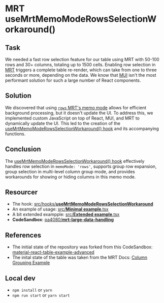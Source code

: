 # MRT useMrtMemoModeRowsSelectionWorkaround()

## Task

We needed a fast row selection feature for our table using MRT with 50-100 rows and 30+ columns, totaling up to 1500 cells. Enabling row selection in [MRT](https://www.material-react-table.com/) triggers a complete table re-render, which can take from one to three seconds or more, depending on the data. We know that [MUI](https://mui.com/material-ui/) isn't the most performant solution for such a large number of React components.

## Solution

We discovered that using [`rows` MRT's memo mode](https://www.material-react-table.com/docs/guides/memoization#memo-mode) allows for efficient background processing, but it doesn't update the UI. To address this, we implemented custom JavaScript on top of React, MUI, and MRT to dynamically update the UI. This led to the creation of the [useMrtMemoModeRowsSelectionWorkaround() hook](https://github.com/pa4080/mrt-large-data-handling/blob/master/src/hooks/useMrtMemoModeRowsSelectionWorkaround.ts) and its accompanying functions.

## Conclusion

The [useMrtMemoModeRowsSelectionWorkaround() hook](https://github.com/pa4080/mrt-large-data-handling/blob/master/src/hooks/useMrtMemoModeRowsSelectionWorkaround.ts) effectively handles row selection in `memoMode: 'rows'`, supports group row expansion, group selection in multi-level column group mode, and provides workarounds for showing or hiding columns in this memo mode.


## Resourcer

- The hook: [src/hooks/**useMrtMemoModeRowsSelectionWorkaround**](https://github.com/pa4080/mrt-large-data-handling/blob/master/src/hooks/useMrtMemoModeRowsSelectionWorkaround.ts)
- An example of usage: [src/**Minimal example**.tsx](https://github.com/pa4080/mrt-large-data-handling/blob/master/src/ExampleMinimal.tsx)
- A bit extended exampple: [src/**Extended example**.tsx](https://github.com/pa4080/mrt-large-data-handling/blob/master/src/ExampleExtended.tsx)
- **CodeSandbox**: [pa4080/**mrt-large-data-handling**](https://codesandbox.io/p/github/pa4080/mrt-large-data-handling/master)


## References

- The initial state  of the repository was forked from this CodeSandbox: [material-react-table-example-advanced](https://codesandbox.io/p/devbox/material-react-table-example-advanced-93wiof)
- The inital state of the table was taken from the MRT Docs: [Column Grouping Example](https://www.material-react-table.com/docs/examples/column-grouping#column-grouping-example)

## Local dev

- `npm install` or `yarn`
- `npm run start` or `yarn start`
